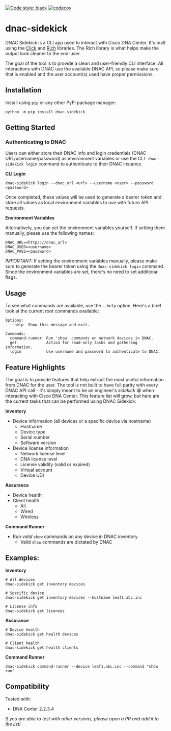[![Code style: black](https://img.shields.io/badge/code%20style-black-000000.svg)](https://github.com/psf/black)
[![codecov](https://codecov.io/gh/dannywade/dnac-sidekick/branch/main/graph/badge.svg?token=IWBEDN1YXH)](https://codecov.io/gh/dannywade/dnac-sidekick)

# dnac-sidekick
DNAC Sidekick is a CLI app used to interact with Cisco DNA Center. It's built using the [Click](https://github.com/pallets/click) and [Rich](https://github.com/Textualize/rich) libraries. The Rich library is what helps make the output look cleaner to the end-user. 

The goal of the tool is to provide a clean and user-friendly CLI interface. All interactions with DNAC use the available DNAC API, so please make sure that is enabled and the user account(s) used have proper permissions.

## Installation
Install using `pip` or any other PyPi package manager:
```
python -m pip install dnac-sidekick
```

## Getting Started

### Authenticating to DNAC
Users can either store their DNAC info and login credentials (DNAC URL/username/password) as environment variables or use the CLI ` dnac-sidekick login` command to authenticate to their DNAC instance.

**CLI Login**
```
dnac-sidekick login --dnac_url <url> --username <user> --password <password>
```
Once completed, these values will be used to generate a bearer token and store all values as local environment variables to use with future API requests.

**Environment Variables**

Alternatively, you can set the environment variables yourself. If setting them manually, please use the following names:
```
DNAC_URL=<https://dnac_url>
DNAC_USER=<username>
DNAC_PASS=<password>
```

*IMPORTANT:* If setting the environment variables manually, please make sure to generate the bearer token using the `dnac-sidekick login` command. Since the environment variables are set, there's no need to set additional flags.

## Usage
To see what commands are available, use the `--help` option. Here's a brief look at the current root commands available:
```
Options:
  --help  Show this message and exit.

Commands:
  command-runner  Run 'show' commands on network devices in DNAC.
  get             Action for read-only tasks and gathering information.
  login           Use username and password to authenticate to DNAC.
```

## Feature Highlights
The goal is to provide features that help extract the most useful information from DNAC for the user. The tool is not built to have full parity with every DNAC API call - it's simply meant to be an engineer's *sidekick* :grin: when interacting with Cisco DNA Center. This feature list will grow, but here are the current tasks that can be performed using DNAC Sidekick:

**Inventory**
- Device information (all devices or a specific device via hostname)
  - Hostname
  - Device type
  - Serial number
  - Software version
- Device license information
  - Network license level
  - DNA license level
  - License validity (valid or expired)
  - Virtual account
  - Device UDI

**Assurance**
- Device health
- Client health
  - All
  - Wired
  - Wireless

**Command Runner**
- Run *valid* `show` commands on any device in DNAC inventory
  - Valid `show` commands are dictated by DNAC

## Examples:
**Inventory** 
```
# All devices
dnac-sidekick get inventory devices

# Specific device
dnac-sidekick get inventory devices --hostname leaf1.abc.inc

# License info
dnac-sidekick get licenses
```

**Assurance** 
```
# Device health
dnac-sidekick get health devices

# Client health
dnac-sidekick get health clients
```

**Command Runner** 
```
dnac-sidekick command-runner --device leaf1.abc.inc --command "show run"
```

## Compatibility
Tested with:
- DNA Center 2.2.3.4

*If you are able to test with other versions, please open a PR and add it to the list!*
